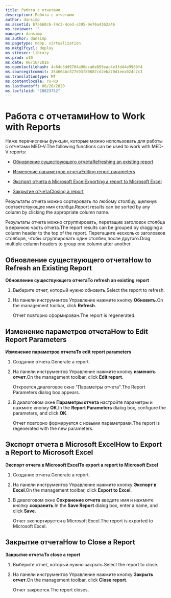 ```yaml
---
title: Работа с отчетами
description: Работа с отчетами
author: dansimp
ms.assetid: b7a660c6-74c3-4ced-a395-9e76a4362a46
ms.reviewer: ''
manager: dansimp
ms.author: dansimp
ms.pagetype: mdop, virtualization
ms.mktglfcycl: deploy
ms.sitesec: library
ms.prod: w10
ms.date: 06/16/2016
ms.openlocfilehash: 4c64c3dd9704a90eca6e895eac4e3fd44e9989f4
ms.sourcegitcommit: 354664bc527d93f80687cd2eba70d1eea024c7c3
ms.translationtype: MT
ms.contentlocale: ru-RU
ms.lasthandoff: 06/26/2020
ms.locfileid: "10823752"
---
```

# <span data-ttu-id="0f60c-103">Работа с отчетами</span><span class="sxs-lookup"><span data-stu-id="0f60c-103">How to Work with Reports</span></span>


<span data-ttu-id="0f60c-104">Ниже перечислены функции, которые можно использовать для работы с отчетами MED-V.</span><span class="sxs-lookup"><span data-stu-id="0f60c-104">The following functions can be used to work with MED-V reports:</span></span>

-   [<span data-ttu-id="0f60c-105">Обновление существующего отчета</span><span class="sxs-lookup"><span data-stu-id="0f60c-105">Refreshing an existing report</span></span>](#bkmk-howtorefreshanexistingreport)

-   [<span data-ttu-id="0f60c-106">Изменение параметров отчета</span><span class="sxs-lookup"><span data-stu-id="0f60c-106">Editing report parameters</span></span>](#bkmk-howtoeditreportparameters)

-   [<span data-ttu-id="0f60c-107">Экспорт отчета в Microsoft Excel</span><span class="sxs-lookup"><span data-stu-id="0f60c-107">Exporting a report to Microsoft Excel</span></span>](#bkmk-howtoexportareporttoexcel)

-   [<span data-ttu-id="0f60c-108">Закрытие отчета</span><span class="sxs-lookup"><span data-stu-id="0f60c-108">Closing a report</span></span>](#bkmk-howtocoseareport)

<span data-ttu-id="0f60c-109">Результаты отчета можно сортировать по любому столбцу, щелкнув соответствующее имя столбца.</span><span class="sxs-lookup"><span data-stu-id="0f60c-109">Report results can be sorted by any column by clicking the appropriate column name.</span></span>

<span data-ttu-id="0f60c-110">Результаты отчета можно сгруппировать, перетащив заголовок столбца в верхнюю часть отчета.</span><span class="sxs-lookup"><span data-stu-id="0f60c-110">The report results can be grouped by dragging a column header to the top of the report.</span></span> <span data-ttu-id="0f60c-111">Перетащите несколько заголовков столбцов, чтобы сгруппировать один столбец после другого.</span><span class="sxs-lookup"><span data-stu-id="0f60c-111">Drag multiple column headers to group one column after another.</span></span>

## <a href="" id="bkmk-howtorefreshanexistingreport"></a><span data-ttu-id="0f60c-112">Обновление существующего отчета</span><span class="sxs-lookup"><span data-stu-id="0f60c-112">How to Refresh an Existing Report</span></span>


**<span data-ttu-id="0f60c-113">Обновление существующего отчета</span><span class="sxs-lookup"><span data-stu-id="0f60c-113">To refresh an existing report</span></span>**

1.  <span data-ttu-id="0f60c-114">Выберите отчет, который нужно обновить.</span><span class="sxs-lookup"><span data-stu-id="0f60c-114">Select the report to refresh.</span></span>

2.  <span data-ttu-id="0f60c-115">На панели инструментов Управление нажмите кнопку **Обновить**.</span><span class="sxs-lookup"><span data-stu-id="0f60c-115">On the management toolbar, click **Refresh**.</span></span>

    <span data-ttu-id="0f60c-116">Отчет повторно сформирован.</span><span class="sxs-lookup"><span data-stu-id="0f60c-116">The report is regenerated.</span></span>

## <a href="" id="bkmk-howtoeditreportparameters"></a><span data-ttu-id="0f60c-117">Изменение параметров отчета</span><span class="sxs-lookup"><span data-stu-id="0f60c-117">How to Edit Report Parameters</span></span>


**<span data-ttu-id="0f60c-118">Изменение параметров отчета</span><span class="sxs-lookup"><span data-stu-id="0f60c-118">To edit report parameters</span></span>**

1.  <span data-ttu-id="0f60c-119">Создание отчета.</span><span class="sxs-lookup"><span data-stu-id="0f60c-119">Generate a report.</span></span>

2.  <span data-ttu-id="0f60c-120">На панели инструментов Управление нажмите кнопку **изменить отчет**.</span><span class="sxs-lookup"><span data-stu-id="0f60c-120">On the management toolbar, click **Edit report**.</span></span>

    <span data-ttu-id="0f60c-121">Откроется диалоговое окно "Параметры отчета".</span><span class="sxs-lookup"><span data-stu-id="0f60c-121">The Report Parameters dialog box appears.</span></span>

3.  <span data-ttu-id="0f60c-122">В диалоговом окне **Параметры отчета** настройте параметры и нажмите кнопку **ОК**.</span><span class="sxs-lookup"><span data-stu-id="0f60c-122">In the **Report Parameters** dialog box, configure the parameters, and click **OK**.</span></span>

    <span data-ttu-id="0f60c-123">Отчет повторно формируется с новыми параметрами.</span><span class="sxs-lookup"><span data-stu-id="0f60c-123">The report is regenerated with the new parameters.</span></span>

## <a href="" id="bkmk-howtoexportareporttoexcel"></a><span data-ttu-id="0f60c-124">Экспорт отчета в Microsoft Excel</span><span class="sxs-lookup"><span data-stu-id="0f60c-124">How to Export a Report to Microsoft Excel</span></span>


**<span data-ttu-id="0f60c-125">Экспорт отчета в Microsoft Excel</span><span class="sxs-lookup"><span data-stu-id="0f60c-125">To export a report to Microsoft Excel</span></span>**

1.  <span data-ttu-id="0f60c-126">Создание отчета.</span><span class="sxs-lookup"><span data-stu-id="0f60c-126">Generate a report.</span></span>

2.  <span data-ttu-id="0f60c-127">На панели инструментов Управление нажмите кнопку **Экспорт в Excel**.</span><span class="sxs-lookup"><span data-stu-id="0f60c-127">On the management toolbar, click **Export to Excel**.</span></span>

3.  <span data-ttu-id="0f60c-128">В диалоговом окне **Сохранение отчета** введите имя и нажмите кнопку **сохранить**.</span><span class="sxs-lookup"><span data-stu-id="0f60c-128">In the **Save Report** dialog box, enter a name, and click **Save**.</span></span>

    <span data-ttu-id="0f60c-129">Отчет экспортируется в Microsoft Excel.</span><span class="sxs-lookup"><span data-stu-id="0f60c-129">The report is exported to Microsoft Excel.</span></span>

## <a href="" id="bkmk-howtocoseareport"></a><span data-ttu-id="0f60c-130">Закрытие отчета</span><span class="sxs-lookup"><span data-stu-id="0f60c-130">How to Close a Report</span></span>


**<span data-ttu-id="0f60c-131">Закрытие отчета</span><span class="sxs-lookup"><span data-stu-id="0f60c-131">To close a report</span></span>**

1.  <span data-ttu-id="0f60c-132">Выберите отчет, который нужно закрыть.</span><span class="sxs-lookup"><span data-stu-id="0f60c-132">Select the report to close.</span></span>

2.  <span data-ttu-id="0f60c-133">На панели инструментов Управление нажмите кнопку **Закрыть отчет**.</span><span class="sxs-lookup"><span data-stu-id="0f60c-133">On the management toolbar, click **Close report**.</span></span>

    <span data-ttu-id="0f60c-134">Отчет закроется.</span><span class="sxs-lookup"><span data-stu-id="0f60c-134">The report closes.</span></span>

 

 





